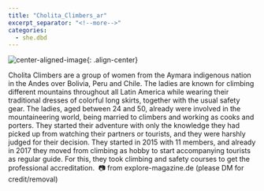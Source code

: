 ```yaml
---
title: "Cholita_Climbers_ar"
excerpt_separator: "<!--more-->"
categories:
  - she.dbd
---
```



![center-aligned-image](https://cdn.pixabay.com/photo/2020/10/26/16/56/man-5687861_1280.png){: .align-center}


Cholita Climbers are a group of women from the Aymara indigenous nation in the Andes over Bolivia, Peru and Chile. The ladies are known for climbing different mountains throughout all Latin America while wearing their traditional dresses of colorful long skirts, together with the usual safety gear. The ladies, aged between 24 and 50, already were involved in the mountaineering world, being married to climbers and working as cooks and porters. They started their adventure with only the knowledge they had picked up from watching their partners or tourists, and they were harshly judged for their decision. They started in 2015 with 11 members, and already in 2017 they moved from climbing as hobby to start accompanying tourists as regular guide. For this, they took climbing and safety courses to get the professional accreditation.⁠
⁠
📷 from explore-magazine.de⁠
(please DM for credit/removal)⁠
